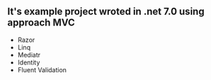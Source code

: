 ## It's example project wroted in .net 7.0 using approach MVC


- Razor
- Linq
- Mediatr
- Identity
- Fluent Validation

